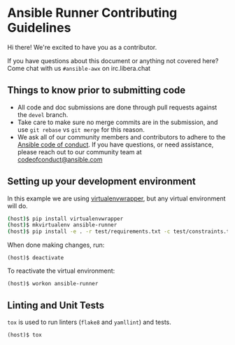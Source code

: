 # Ansible Runner Contributing Guidelines

Hi there! We're excited to have you as a contributor.

If you have questions about this document or anything not covered here? Come chat with us `#ansible-awx` on irc.libera.chat

## Things to know prior to submitting code

- All code and doc submissions are done through pull requests against the `devel` branch.
- Take care to make sure no merge commits are in the submission, and use `git rebase` vs `git merge` for this reason.
- We ask all of our community members and contributors to adhere to the [Ansible code of conduct](http://docs.ansible.com/ansible/latest/community/code_of_conduct.html). If you have questions, or need assistance, please reach out to our community team at [codeofconduct@ansible.com](mailto:codeofconduct@ansible.com)

## Setting up your development environment

In this example we are using [virtualenvwrapper](https://virtualenvwrapper.readthedocs.io/en/latest/), but any virtual environment will do.

```bash
(host)$ pip install virtualenvwrapper
(host)$ mkvirtualenv ansible-runner
(host)$ pip install -e . -r test/requirements.txt -c test/constraints.txt
```

When done making changes, run:

```
(host)$ deactivate
```

To reactivate the virtual environment:

```
(host)$ workon ansible-runner
```
## Linting and Unit Tests

`tox` is used to run linters (`flake8` and `yamllint`) and tests.

```
(host)$ tox
```
